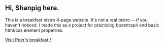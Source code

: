 ## Hi, Shanpig here.
This is a breakfast bistro 4-page website. It's not a real bistro -- if you haven't noticed. I made this as a project for practicing bootstrap4 and basic html/css element propetries.

<a href="https://shanpig.github.io/front_end_programming/Peers_breakfast_website/HOME.html" target="_blank"> Visit Peer's breakfast !</a>
